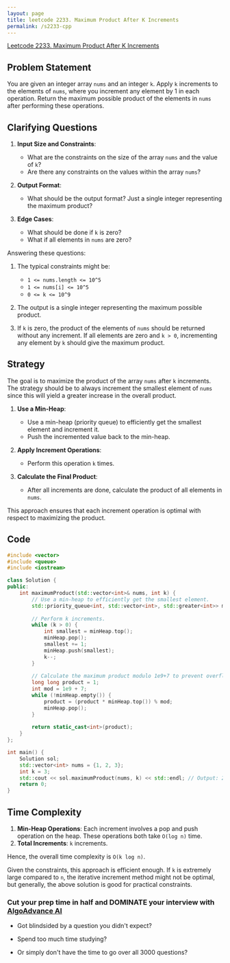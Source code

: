 ```yaml
---
layout: page
title: leetcode 2233. Maximum Product After K Increments
permalink: /s2233-cpp
---
```

[Leetcode 2233. Maximum Product After K Increments](https://algoadvance.github.io/algoadvance/l2233)
## Problem Statement

You are given an integer array `nums` and an integer `k`. Apply `k` increments to the elements of `nums`, where you increment any element by 1 in each operation. Return the maximum possible product of the elements in `nums` after performing these operations.

## Clarifying Questions

1. **Input Size and Constraints**:
   - What are the constraints on the size of the array `nums` and the value of `k`?
   - Are there any constraints on the values within the array `nums`?

2. **Output Format**:
   - What should be the output format? Just a single integer representing the maximum product?

3. **Edge Cases**:
   - What should be done if `k` is zero?
   - What if all elements in `nums` are zero? 

Answering these questions:

1. The typical constraints might be:
   - `1 <= nums.length <= 10^5`
   - `1 <= nums[i] <= 10^5`
   - `0 <= k <= 10^9`

2. The output is a single integer representing the maximum possible product.

3. If `k` is zero, the product of the elements of `nums` should be returned without any increment. If all elements are zero and `k > 0`, incrementing any element by `k` should give the maximum product.

## Strategy

The goal is to maximize the product of the array `nums` after `k` increments. The strategy should be to always increment the smallest element of `nums` since this will yield a greater increase in the overall product.

1. **Use a Min-Heap**:
    - Use a min-heap (priority queue) to efficiently get the smallest element and increment it.
    - Push the incremented value back to the min-heap.

2. **Apply Increment Operations**:
    - Perform this operation `k` times.

3. **Calculate the Final Product**:
    - After all increments are done, calculate the product of all elements in `nums`.

This approach ensures that each increment operation is optimal with respect to maximizing the product.

## Code

```cpp
#include <vector>
#include <queue>
#include <iostream>

class Solution {
public:
    int maximumProduct(std::vector<int>& nums, int k) {
        // Use a min-heap to efficiently get the smallest element.
        std::priority_queue<int, std::vector<int>, std::greater<int>> minHeap(nums.begin(), nums.end());
        
        // Perform k increments.
        while (k > 0) {
            int smallest = minHeap.top();
            minHeap.pop();
            smallest += 1;
            minHeap.push(smallest);
            k--;
        }
        
        // Calculate the maximum product modulo 1e9+7 to prevent overflow.
        long long product = 1;
        int mod = 1e9 + 7;
        while (!minHeap.empty()) {
            product = (product * minHeap.top()) % mod;
            minHeap.pop();
        }
        
        return static_cast<int>(product);
    }
};

int main() {
    Solution sol;
    std::vector<int> nums = {1, 2, 3};
    int k = 3;
    std::cout << sol.maximumProduct(nums, k) << std::endl; // Output: 27
    return 0;
}
```

## Time Complexity

1. **Min-Heap Operations**: Each increment involves a pop and push operation on the heap. These operations both take `O(log n)` time.
2. **Total Increments**: `k` increments.
   
Hence, the overall time complexity is `O(k log n)`. 

Given the constraints, this approach is efficient enough. If `k` is extremely large compared to `n`, the iterative increment method might not be optimal, but generally, the above solution is good for practical constraints.


### Cut your prep time in half and DOMINATE your interview with [AlgoAdvance AI](https://algoAdvance.com)

- Got blindsided by a question you didn't expect?

- Spend too much time studying?

- Or simply don't have the time to go over all 3000 questions?

